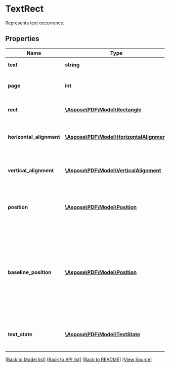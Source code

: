 ﻿# TextRect
Represents text occurrence.

## Properties
Name | Type | Description | Notes
------------ | ------------- | ------------- | -------------
**text** | **string** | Text of the occurrence. | [optional]
**page** | **int** | Page on which the occurrence is found. | [optional]
**rect** | [**\Aspose\PDF\Model\Rectangle**](Rectangle.md) | Rectangle of the occurrence. | [optional]
**horizontal_alignment** | [**\Aspose\PDF\Model\HorizontalAlignment**](HorizontalAlignment.md) | Gets or sets a horizontal alignment of text fragment.  | [optional]
**vertical_alignment** | [**\Aspose\PDF\Model\VerticalAlignment**](VerticalAlignment.md) | Gets or sets a vertical alignment of text fragment.  | [optional]
**position** | [**\Aspose\PDF\Model\Position**](Position.md) | Gets or sets text position for text, represented with object. | [optional]
**baseline_position** | [**\Aspose\PDF\Model\Position**](Position.md) | Gets text position for text, represented with object. The YIndent of the Position structure represents baseline coordinate of the text fragment. | [optional]
**text_state** | [**\Aspose\PDF\Model\TextState**](TextState.md) | Gets or sets text state for the text that object represents. | [optional]

[[Back to Model list]](../README.md#documentation-for-models) [[Back to API list]](../README.md#documentation-for-api-endpoints) [[Back to README]](../README.md) [[View Source]](../src/Aspose/PDF/Model/TextRect.php)

